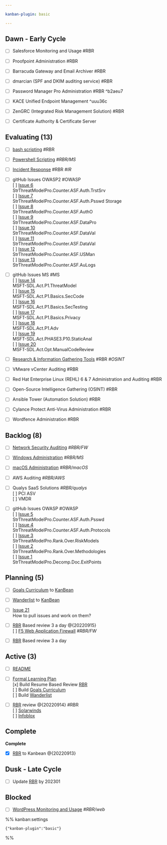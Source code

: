 ```yaml
---

kanban-plugin: basic

---
```


## Dawn - Early Cycle

- [ ] Salesforce Monitoring and Usage #RBR
- [ ] Proofpoint Administration #RBR
- [ ] Barracuda Gateway and Email Archiver #RBR
- [ ] dmarcian (SPF and DKIM auditing service) #RBR
- [ ] Password Manager Pro Administration #RBR ^b2aeu7
- [ ] KACE Unified Endpoint Management ^uuu36c
- [ ] ZenGRC (Integrated Risk Management Solution) #RBR
- [ ] Certificate Authority & Certificate Server


## Evaluating (13)

- [ ] [bash scripting](bashnotes.md) #RBR
- [ ] [Powershell Scripting](psnotes.md) <em>#RBR/MS</em>
- [ ] [Incident Response](IRnotes.md) #RBR <em>#IR</em>
- [ ] gitHub Issues OWASP2 #OWASP<br>    [ ] [Issue 6 ](obsidian://shell-commands/?vault=studious-garbanzo&execute=262pfp9ome&_gh_repo1=rra-dev/studious-garbanzo&_gh_issue9=1)<br>    StrThreatModelPro.Counter.ASF.Auth.TrstSrv<br>    [ ] [Issue 7 ](obsidian://shell-commands/?vault=studious-garbanzo&execute=262pfp9ome&_gh_repo1=rra-dev/studious-garbanzo&_gh_issue9=1)<br>    StrThreatModelPro.Counter.ASF.Auth.Psswd Storage<br>    [ ] [Issue 8 ](obsidian://shell-commands/?vault=studious-garbanzo&execute=262pfp9ome&_gh_repo1=rra-dev/studious-garbanzo&_gh_issue9=1)<br>    StrThreatModelPro.Counter.ASF.AuthO<br>    [ ] [Issue 9 ](obsidian://shell-commands/?vault=studious-garbanzo&execute=262pfp9ome&_gh_repo1=rra-dev/studious-garbanzo&_gh_issue9=1)<br>    StrThreatModelPro.Counter.ASF.DataPro<br>    [ ] [Issue 10 ](obsidian://shell-commands/?vault=studious-garbanzo&execute=262pfp9ome&_gh_repo1=rra-dev/studious-garbanzo&_gh_issue9=1)<br>    StrThreatModelPro.Counter.ASF.DataVal<br>    [ ] [Issue 11 ](obsidian://shell-commands/?vault=studious-garbanzo&execute=262pfp9ome&_gh_repo1=rra-dev/studious-garbanzo&_gh_issue9=1)<br>    StrThreatModelPro.Counter.ASF.DataVal<br>    [ ] [Issue 12 ](obsidian://shell-commands/?vault=studious-garbanzo&execute=262pfp9ome&_gh_repo1=rra-dev/studious-garbanzo&_gh_issue9=1)<br>    StrThreatModelPro.Counter.ASF.USMan<br>    [ ] [Issue 13 ](obsidian://shell-commands/?vault=studious-garbanzo&execute=262pfp9ome&_gh_repo1=rra-dev/studious-garbanzo&_gh_issue9=1)<br>    StrThreatModelPro.Counter.ASF.AuLogs
- [ ] gitHub Issues MS #MS<br>    [ ] [Issue 14 ](obsidian://shell-commands/?vault=studious-garbanzo&execute=262pfp9ome&_gh_repo1=rra-dev/studious-garbanzo&_gh_issue9=1)<br>    MSFT-SDL.Act.P1.ThreatModel<br>    [ ] [Issue 15 ](obsidian://shell-commands/?vault=studious-garbanzo&execute=262pfp9ome&_gh_repo1=rra-dev/studious-garbanzo&_gh_issue9=1)<br>    MSFT-SDL.Act.P1.Basics.SecCode<br>    [ ] [Issue 16 ](obsidian://shell-commands/?vault=studious-garbanzo&execute=262pfp9ome&_gh_repo1=rra-dev/studious-garbanzo&_gh_issue9=1)<br>    MSFT-SDL.Act.P1.Basics.SecTesting<br>    [ ] [Issue 17 ](obsidian://shell-commands/?vault=studious-garbanzo&execute=262pfp9ome&_gh_repo1=rra-dev/studious-garbanzo&_gh_issue9=1)<br>    MSFT-SDL.Act.P1.Basics.Privacy<br>    [ ] [Issue 18 ](obsidian://shell-commands/?vault=studious-garbanzo&execute=262pfp9ome&_gh_repo1=rra-dev/studious-garbanzo&_gh_issue9=1)<br>    MSFT-SDL.Act.P1.Adv<br>    [ ] [Issue 19 ](obsidian://shell-commands/?vault=studious-garbanzo&execute=262pfp9ome&_gh_repo1=rra-dev/studious-garbanzo&_gh_issue9=1)<br>    MSFT-SDL.Act.PHASE3.P10.StaticAnal<br>    [ ] [Issue 20 ](obsidian://shell-commands/?vault=studious-garbanzo&execute=262pfp9ome&_gh_repo1=rra-dev/studious-garbanzo&_gh_issue9=1)<br>    MSFT-SDL.Act.Opt.ManualCodeReview
- [ ] [Research & Information Gathering Tools](RXnotes.md) #RBR <em>#OSINT</em>
- [ ] VMware vCenter Auditing #RBR
- [ ] Red Hat Enterprise Linux (REHL) 6 & 7 Administration and Auditing #RBR
- [ ] Open-Source Intelligence Gathering (OSINT) #RBR
- [ ] Ansible Tower (Automation Solution) #RBR
- [ ] Cylance Protect Anti-Virus Administration #RBR
- [ ] Wordfence Administration #RBR


## Backlog (8)

- [ ] [Network Security Auditing](NetSecAuditing.md) <em>#RBR/FW</em>
- [ ] [Windows Administration](MSnotes.md) <em>#RBR/MS</em>
- [ ] [macOS Administration](macadnotes.md) <em>#RBR/macOS</em>
- [ ] AWS Auditing <em>#RBR/AWS</em>
- [ ] Qualys SaaS Solutions <em>#RBR/qualys</em> <br>	[ ] PCI ASV<br>	[ ] VMDR
- [ ] gitHub Issues OWASP #OWASP<br>    [ ] [Issue 5 ](obsidian://shell-commands/?vault=studious-garbanzo&execute=262pfp9ome&_gh_repo1=rra-dev/studious-garbanzo&_gh_issue9=1)<br>    StrThreatModelPro.Counter.ASF.Auth.Psswd<br>    [ ] [Issue 4 ](obsidian://shell-commands/?vault=studious-garbanzo&execute=262pfp9ome&_gh_repo1=rra-dev/studious-garbanzo&_gh_issue9=1)<br>    StrThreatModelPro.Counter.ASF.Auth.Protocols<br>    [ ] [Issue 3 ](obsidian://shell-commands/?vault=studious-garbanzo&execute=262pfp9ome&_gh_repo1=rra-dev/studious-garbanzo&_gh_issue9=1)<br>    StrThreatModelPro.Rank.Over.RiskModels<br>    [ ] [Issue 2 ](obsidian://shell-commands/?vault=studious-garbanzo&execute=262pfp9ome&_gh_repo1=rra-dev/studious-garbanzo&_gh_issue9=2)<br>    StrThreatModelPro.Rank.Over.Methodologies<br>    [ ] [Issue 1 ](obsidian://shell-commands/?vault=studious-garbanzo&execute=262pfp9ome&_gh_repo1=rra-dev/studious-garbanzo&_gh_issue9=1)<br>    StrThreatModelPro.Decomp.Doc.ExitPoints


## Planning (5)

- [ ] [Goals Curriculum](Goals%20Curriculum.md) to [KanBean](KanBean.md)
- [ ] [Wanderlist](Wanderlist.md) to [KanBean](KanBean.md)
- [ ] [Issue 21 ](obsidian://shell-commands/?vault=studious-garbanzo&execute=262pfp9ome&_gh_repo1=rra-dev/studious-garbanzo&_gh_issue9=1)<br>    How to pull issues and work on them?
- [ ] [RBR](Resbasedrev.md) Based review 3 a day @{20220915}<br>    [ ] [F5 Web Application Firewall](WAFnotes.md) <em>#RBR/FW</em>
- [ ] [RBR](Resbasedrev.md) Based review 3 a day


## Active (3)

- [ ] [README](README.md)
- [ ] [Formal Learning Plan](Formal%20Learning%20Plan%20@{20220912}.md)<br>    [x] Build Resume Based Review [RBR](Resbasedrev.md)<br>    [ ] Build [Goals Curriculum](Goals%20Curriculum.md)<br>    [ ] Build [Wanderlist](Wanderlist.md)
- [ ] [RBR](Resbasedrev.md) review @{20220914} #RBR<br>    [ ] [Solarwinds](Solarwinds.md) <br>    [ ] [Infoblox](Infoblox.md)


## Complete

**Complete**
- [x] [RBR](Resbasedrev.md)  to Kanbean @{20220913}


## Dusk - Late Cycle

- [ ] Update [RBR](Resbasedrev.md) by 202301


## Blocked

- [ ] [WordPress Monitoring and Usage](WordPress.md) <em>#RBR/web</em>




%% kanban:settings
```
{"kanban-plugin":"basic"}
```
%%